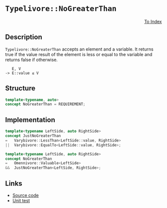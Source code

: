 <!-- Copyright 2024 Feng Mofan
SPDX-License-Identifier: Apache-2.0 -->

# `Typelivore::NoGreaterThan`

<p style='text-align: right;'><a href="../../concepts.md#typelivore-no-greater-than">To Index</a></p>

## Description

`Typelivore::NoGreaterThan` accepts an element and a variable.
It returns true if the value result of the element is less or equal to the variable and returns false if otherwise.

<pre><code>   E, V
-> E::value &leq; V</code></pre>

## Structure

```C++
template<typename, auto>
concept NoGreaterThan = REQUIREMENT;
```

## Implementation

```C++
template<typename LeftSide, auto RightSide>
concept JustNoGreaterThan
=   Varybivore::LessThan<LeftSide::value, RightSide>
||  Varybivore::EqualTo<LeftSide::value, RightSide>;

template<typename LeftSide, auto RightSide>
concept NoGreaterThan
=   Omennivore::Valuable<LeftSide>
&&  JustNoGreaterThan<LeftSide, RightSide>;
```

## Links

- [Source code](../../../../conceptrodon/descend/typelivore/concepts/no_greater_than.hpp)
- [Unit test](../../../../tests/unit/concepts/typelivore/no_greater_than.test.hpp)
